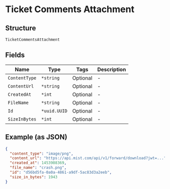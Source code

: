
# Ticket Comments Attachment

## Structure

`TicketCommentsAttachment`

## Fields

| Name | Type | Tags | Description |
|  --- | --- | --- | --- |
| `ContentType` | `*string` | Optional | - |
| `ContentUrl` | `*string` | Optional | - |
| `CreatedAt` | `*int` | Optional | - |
| `FileName` | `*string` | Optional | - |
| `Id` | `*uuid.UUID` | Optional | - |
| `SizeInBytes` | `*int` | Optional | - |

## Example (as JSON)

```json
{
  "content_type": "image/png",
  "content_url": "https://api.mist.com/api/v1/forward/download?jwt=...",
  "created_at": 1453908369,
  "file_name": "crash.png",
  "id": "d56bd5fa-0a0a-4861-a9df-5ac83d3a2eeb",
  "size_in_bytes": 1943
}
```

